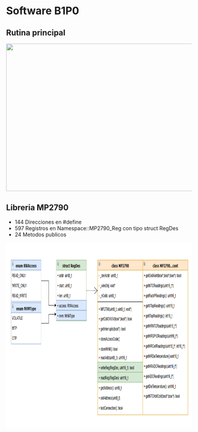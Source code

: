 # Software B1P0

## Rutina principal
<img src="https://github.com/Bastineitor73/Biped-Robot/blob/main/Software%20y%20Comunicaci%C3%B3n/Diagrama_FSM.drawio.png" width="600" height="400"/>

## Libreria MP2790
- 144 Direcciones en #define
- 597 Registros en Namespace::MP2790_Reg con tipo struct RegDes
- 24 Metodos publicos
<img src="https://github.com/Bastineitor73/Biped-Robot/blob/main/Software%20y%20Comunicaci%C3%B3n/Librer%C3%ADas%20Arduino/MP27XX/mp2790_class.png" width="800" height="500"/>
